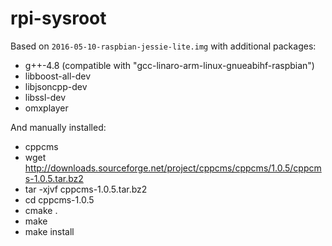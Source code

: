 # rpi-sysroot

Based on `2016-05-10-raspbian-jessie-lite.img` with additional packages:
* g++-4.8 (compatible with "gcc-linaro-arm-linux-gnueabihf-raspbian")
* libboost-all-dev
* libjsoncpp-dev
* libssl-dev
* omxplayer

And manually installed:
* cppcms
 * wget http://downloads.sourceforge.net/project/cppcms/cppcms/1.0.5/cppcms-1.0.5.tar.bz2
 * tar -xjvf cppcms-1.0.5.tar.bz2
 * cd cppcms-1.0.5
 * cmake .
 * make
 * make install
